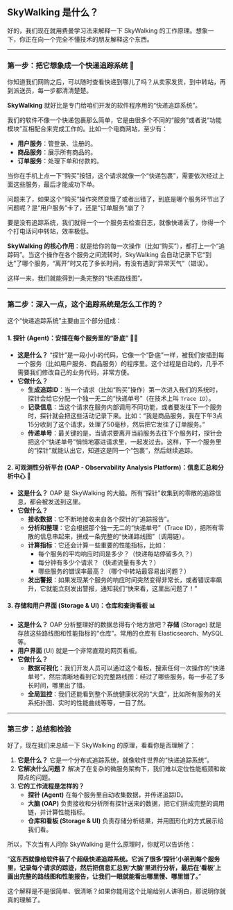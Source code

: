 ## SkyWalking 是什么？

好的，我们现在就用费曼学习法来解释一下 SkyWalking 的工作原理。想象一下，你正在向一个完全不懂技术的朋友解释这个东西。

---

### 第一步：把它想象成一个快递追踪系统 🚚

你知道我们网购之后，可以随时查看快递到哪儿了吗？从卖家发货，到中转站，再到派送员，每一步都清清楚楚。

**SkyWalking** 就好比是专门给咱们开发的软件程序用的“快递追踪系统”。

我们的软件不像一个快递包裹那么简单，它是由很多个不同的“服务”或者说“功能模块”互相配合来完成工作的。比如一个电商网站，至少有：

* **用户服务**：管登录、注册的。
* **商品服务**：展示所有商品的。
* **订单服务**：处理下单和付款的。

当你在手机上点一下“购买”按钮，这个请求就像一个“快递包裹”，需要依次经过上面这些服务，最后才能成功下单。

问题来了，如果这个“购买”操作突然变慢了或者出错了，到底是哪个服务环节出了问题呢？是“用户服务”卡了，还是“订单服务”崩了？

要是没有追踪系统，我们就得一个一个服务去检查日志，就像快递丢了，你得一个个打电话问中转站，效率极低。

**SkyWalking 的核心作用**：就是给你的每一次操作（比如“购买”），都打上一个“追踪码”。当这个操作在各个服务之间流转时，SkyWalking 会自动记录下它“到达”了哪个服务，“离开”时又花了多长时间，有没有遇到“异常天气”（错误）。

这样一来，我们就能得到一条完整的“快递路线图”。

---

### 第二步：深入一点，这个追踪系统是怎么工作的？

这个“快递追踪系统”主要由三个部分组成：

#### 1. 探针 (Agent)：安插在每个服务里的“卧底” 🕵️‍♂️

* **这是什么？** “探针”是一段小小的代码，它像一个“卧底”一样，被我们安插到每一个服务（比如用户服务、商品服务）的程序里。这个过程是自动的，几乎不需要我们修改自己的业务代码，非常方便。
* **它做什么？**
    * **生成追踪ID**：当一个请求（比如“购买”操作）第一次进入我们的系统时，探针会给它分配一个独一无二的“快递单号”（在技术上叫 `Trace ID`）。
    * **记录信息**：当这个请求在服务内部调用不同功能，或者要发往下一个服务时，探针就会把这些活动记录下来。比如：“我是商品服务，我在下午3点15分收到了这个请求，处理了50毫秒，然后把它发往了订单服务。”
    * **传递单号**：最关键的是，当请求要离开当前服务去往下个服务时，探针会把这个“快递单号”悄悄地塞进请求里，一起发过去。这样，下一个服务里的“探针”就能认出它，知道这是同一个“包裹”，然后继续追踪。

#### 2. 可观测性分析平台 (OAP - Observability Analysis Platform)：信息汇总和分析中心 🧠

* **这是什么？** OAP 是 SkyWalking 的大脑。所有“探针”收集到的零散的追踪信息，都会被发送到这里。
* **它做什么？**
    * **接收数据**：它不断地接收来自各个探针的“追踪报告”。
    * **分析和整理**：它会根据那个独一无二的“快递单号”（Trace ID），把所有零散的信息串起来，拼成一条完整的“快递路线图”（调用链）。
    * **计算指标**：它还会计算一些重要的性能指标，比如：
        * 每个服务的平均响应时间是多少？（快递每站停留多久？）
        * 每分钟有多少个请求？（快递流量有多大？）
        * 哪些服务的错误率最高？（哪个中转站最容易出问题？）
    * **发出警报**：如果发现某个服务的响应时间突然变得非常长，或者错误率飙升，它就能立刻发出警报，通知我们“快来看，这里出问题了！”

#### 3. 存储和用户界面 (Storage & UI)：仓库和查询看板 📊

* **这是什么？** OAP 分析整理好的数据总得有个地方放吧？**存储** (Storage) 就是存放这些路线图和性能指标的“仓库”。常用的仓库有 Elasticsearch、MySQL 等。
* **用户界面** (UI) 就是一个非常直观的网页看板。
* **它做什么？**
    * **数据可视化**：我们开发人员可以通过这个看板，搜索任何一次操作的“快递单号”，然后清晰地看到它的完整路线图：经过了哪些服务，每一步花了多长时间，哪里出了错。
    * **全局监控**：我们还能看到整个系统健康状况的“大盘”，比如所有服务的关系拓扑图、实时的性能曲线等等，一目了然。

---

### 第三步：总结和检验

好了，现在我们来总结一下 SkyWalking 的原理，看看你是否理解了：

1.  **它是什么？** 它是一个分布式追踪系统，就像软件世界的“快递追踪系统”。
2.  **它解决什么问题？** 解决了在复杂的微服务架构下，我们难以定位性能瓶颈和故障点的问题。
3.  **它的工作流程是怎样的？**
    * **探针 (Agent)** 在每个服务里自动收集数据，并传递追踪ID。
    * **大脑 (OAP)** 负责接收和分析所有探针送来的数据，把它们拼成完整的调用链，并计算性能指标。
    * **仓库和看板 (Storage & UI)** 负责存储分析结果，并用图形化的方式展示给我们看。

所以，下次当有人问你 SkyWalking 是什么原理时，你就可以告诉他：

“**这东西就像给软件装了个超级快递追踪系统。它派了很多‘探针’小弟到每个服务里，记录每个请求的踪迹，然后把信息汇总到‘大脑’里进行分析，最后在‘看板’上画出完整的路线图和性能报告，让我们一眼就能看出哪里慢、哪里错了。**”

这个解释是不是很简单、很清晰？如果你能用这个比喻给别人讲明白，那说明你就真的理解了。